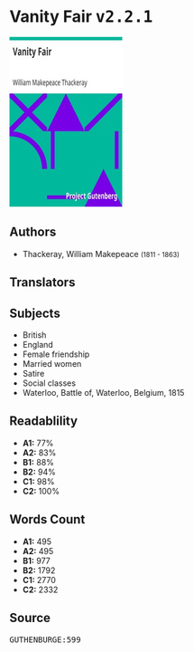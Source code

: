 # Vanity Fair <kbd>v2.2.1</kbd>

![](./cover.medium.jpg "")

## Authors


 - Thackeray, William Makepeace <small>(1811 - 1863)</small>

## Translators



## Subjects


 - British
 - England
 - Female friendship
 - Married women
 - Satire
 - Social classes
 - Waterloo, Battle of, Waterloo, Belgium, 1815

## Readablility


 - **A1:** 77%
 - **A2:** 83%
 - **B1:** 88%
 - **B2:** 94%
 - **C1:** 98%
 - **C2:** 100%

## Words Count


 - **A1:** 495
 - **A2:** 495
 - **B1:** 977
 - **B2:** 1792
 - **C1:** 2770
 - **C2:** 2332

## Source


<kbd>GUTHENBURGE:599</kbd>
